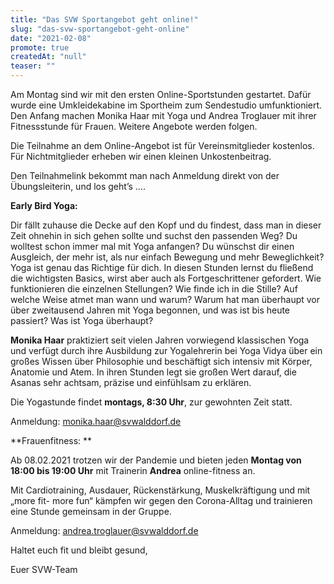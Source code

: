 ```yaml
---
title: "Das SVW Sportangebot geht online!"
slug: "das-svw-sportangebot-geht-online"
date: "2021-02-08"
promote: true
createdAt: "null"
teaser: ""
---
```

Am Montag sind wir mit den ersten Online-Sportstunden gestartet. Dafür wurde eine Umkleidekabine im Sportheim zum Sendestudio umfunktioniert. Den Anfang machen Monika Haar mit Yoga und Andrea Troglauer mit ihrer Fitnessstunde für Frauen. Weitere Angebote werden folgen.


Die Teilnahme an dem Online-Angebot ist für Vereinsmitglieder kostenlos. Für Nichtmitglieder erheben wir einen kleinen Unkostenbeitrag.


Den Teilnahmelink bekommt man nach Anmeldung direkt von der Übungsleiterin, und los geht’s ….


**Early Bird Yoga:**


Dir fällt zuhause die Decke auf den Kopf und du findest, dass man in dieser Zeit ohnehin in sich gehen sollte und suchst den passenden Weg? Du wolltest schon immer mal mit Yoga anfangen? Du wünschst dir einen Ausgleich, der mehr ist, als nur einfach Bewegung und mehr Beweglichkeit? Yoga ist genau das Richtige für dich. In diesen Stunden lernst du fließend die wichtigsten Basics, wirst aber auch als Fortgeschrittener gefordert. Wie funktionieren die einzelnen Stellungen? Wie finde ich in die Stille? Auf welche Weise atmet man wann und warum? Warum hat man überhaupt vor über zweitausend Jahren mit Yoga begonnen, und was ist bis heute passiert? Was ist Yoga überhaupt?


**Monika Haar** praktiziert seit vielen Jahren vorwiegend klassischen Yoga und verfügt durch ihre Ausbildung zur Yogalehrerin bei Yoga Vidya über ein großes Wissen über Philosophie und beschäftigt sich intensiv mit Körper, Anatomie und Atem. In ihren Stunden legt sie großen Wert darauf, die Asanas sehr achtsam, präzise und einfühlsam zu erklären.


Die Yogastunde findet **montags, 8:30 Uhr**, zur gewohnten Zeit statt.


Anmeldung: monika.haar@svwalddorf.de



**Frauenfitness: **


Ab 08.02.2021 trotzen wir der Pandemie und bieten jeden **Montag von 18:00 bis 19:00 Uhr** mit Trainerin **Andrea** online-fitness an.


Mit Cardiotraining, Ausdauer, Rückenstärkung, Muskelkräftigung und mit „more fit- more fun“ kämpfen wir gegen den Corona-Alltag und trainieren eine Stunde gemeinsam in der Gruppe.


Anmeldung: andrea.troglauer@svwalddorf.de



Haltet euch fit und bleibt gesund,


Euer SVW-Team
